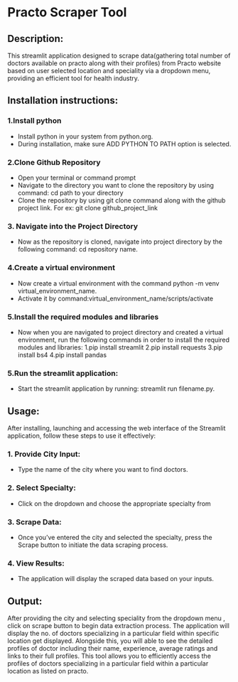 #                                                        Practo Scraper Tool
## Description:
This  streamlit application designed to scrape data(gathering total number of doctors available on practo along with their profiles) from Practo website based on user selected location and  speciality via a dropdown menu, providing an efficient tool for health industry.

## Installation instructions:
### 1.Install python 
 -	Install python in your system from python.org.
 -	During installation, make sure ADD PYTHON TO PATH option is selected.
### 2.Clone Github Repository
-	Open your terminal or command prompt
-	Navigate to the directory you want to clone the repository by using command: cd path to your directory
-	Clone the repository by using git clone command along with the github project link. For ex: git clone github_project_link
### 3. Navigate into the Project Directory
-	Now as the repository is cloned, navigate into project directory by the following command: cd repository name.
### 4.Create a virtual environment
- Now create a virtual environment with the command python -m venv virtual_environment_name.
- Activate it by command:virtual_environment_name/scripts/activate
### 5.Install the required modules and libraries
-	Now when you are navigated to project directory and created a virtual environment, run the following commands in order to install the required modules and libraries:
1.pip install streamlit
2.pip install requests
3.pip install bs4
4.pip install pandas
### 5.Run the streamlit application:
-	Start the streamlit application by running: streamlit run filename.py.
                              
## Usage:
After installing, launching and accessing the web interface of the Streamlit application, follow these steps to use it effectively:
### 1.	Provide City Input:
-	Type the name of the city where you want to find doctors.
### 2.	Select Specialty:
-	Click on the dropdown and choose the appropriate specialty from 
### 3.	Scrape Data:
-	Once you’ve entered the city and selected the specialty, press the Scrape button to initiate the data scraping process.
### 4.	View Results:
-	The application will display the scraped data based on your inputs.

## Output:
After providing the city and selecting speciality from the dropdown menu , click on scrape button to begin data extraction process. The application will display the no. of doctors specializing in a particular field within specific location get displayed. Alongside this, you will able to see the detailed profiles of doctor including their name, experience, average ratings and links to their full profiles. This tool allows you to efficiently access the profiles of doctors specializing in a particular field within a particular location as listed on practo.


